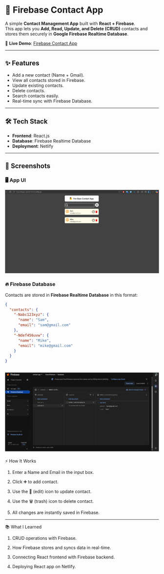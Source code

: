 # 📒 Firebase Contact App

A simple **Contact Management App** built with **React + Firebase**.  
This app lets you **Add, Read, Update, and Delete (CRUD)** contacts and stores them securely in **Google Firebase Realtime Database**.

🚀 **Live Demo**: [Firebase Contact App](https://chipper-cannoli-3c151a.netlify.app/)

---

## ✨ Features

- Add a new contact (Name + Gmail).
- View all contacts stored in Firebase.
- Update existing contacts.
- Delete contacts.
- Search contacts easily.
- Real-time sync with Firebase Database.

---

## 🛠️ Tech Stack

- **Frontend**: React.js
- **Database**: Firebase Realtime Database
- **Deployment**: Netlify

---

## 📸 Screenshots

### 🖥️ App UI

![App Screenshot](./public/screenShot.png)

### 🔥 Firebase Database

Contacts are stored in **Firebase Realtime Database** in this format:

```json
{
  "contacts": {
    "-Nabc123xyz": {
      "name": "Sam",
      "email": "sam@gmail.com"
    },
    "-Ndef456uvw": {
      "name": "Mike",
      "email": "mike@gmail.com"
    }
  }
}
```

## ![DataBase Screenshot](./public/fireBaseDatabase.png)

⚡ How It Works

1. Enter a Name and Email in the input box.

2. Click ➕ to add contact.

3. Use the 🔄 (edit) icon to update contact.

4. Use the 🗑️ (trash) icon to delete contact.

5. All changes are instantly saved in Firebase.

---

📚 What I Learned

1. CRUD operations with Firebase.

2. How Firebase stores and syncs data in real-time.

3. Connecting React frontend with Firebase backend.

4. Deploying React app on Netlify.
